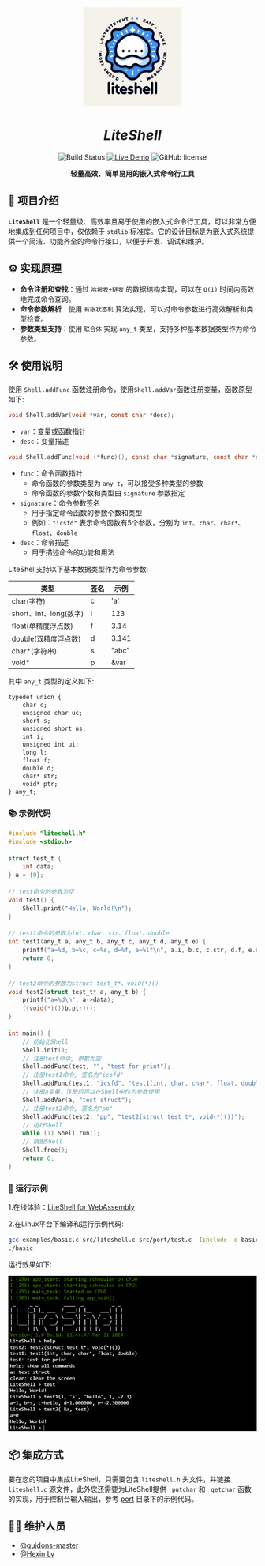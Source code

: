 <div align="center">

<img src="./docs/liteshell.jpg" width="200" height="200" alt="LiteShell" />

# *LiteShell*
        
![Build Status](https://github.com/guidons-master/LiteShell/actions/workflows/build.yml/badge.svg)
[![Live Demo](https://img.shields.io/badge/demo-online-green)](https://guidons-master.github.io/LiteShell/)
![GitHub license](https://img.shields.io/github/license/guidons-master/LiteShell)


**轻量高效、简单易用的嵌入式命令行工具**

</div>

## 🚀 项目介绍

**`LiteShell`** 是一个轻量级、高效率且易于使用的嵌入式命令行工具，可以非常方便地集成到任何项目中，仅依赖于 `stdlib` 标准库。它的设计目标是为嵌入式系统提供一个简洁、功能齐全的命令行接口，以便于开发、调试和维护。

## ⚙️ 实现原理

- **命令注册和查找**：通过 `哈希表+链表` 的数据结构实现，可以在 `O(1)` 时间内高效地完成命令查询。
- **命令参数解析**：使用 `有限状态机` 算法实现，可以对命令参数进行高效解析和类型检查。
- **参数类型支持**：使用 `联合体` 实现 `any_t` 类型，支持多种基本数据类型作为命令参数。

## 🛠️ 使用说明

使用 `Shell.addFunc` 函数注册命令，使用`Shell.addVar`函数注册变量，函数原型如下:
 
```c
void Shell.addVar(void *var, const char *desc);
````
- `var`：变量或函数指针
- `desc`：变量描述

```c
void Shell.addFunc(void (*func)(), const char *signature, const char *desc);
```
- `func`：命令函数指针
    - 命令函数的参数类型为 `any_t`，可以接受多种类型的参数
    - 命令函数的参数个数和类型由 `signature` 参数指定
- `signature`：命令参数签名
    - 用于指定命令函数的参数个数和类型
    - 例如：`"icsfd"` 表示命令函数有5个参数，分别为 `int`、`char`、`char*`、`float`、`double`
- `desc`：命令描述
    - 用于描述命令的功能和用法

LiteShell支持以下基本数据类型作为命令参数:

| 类型                    | 签名 | 示例  |
| ----------------------- | ---- | ----- |
| char(字符)              | c    | 'a'   |
| short、int、long(数字)  | i    | 123   |
| float(单精度浮点数)     | f    | 3.14  |
| double(双精度浮点数)    | d    | 3.141 |
| char*(字符串)           | s    | "abc" |
| void*                   | p    | &var  |

其中 `any_t` 类型的定义如下:

```
typedef union {
    char c;
    unsigned char uc;
    short s;
    unsigned short us;
    int i;
    unsigned int ui;
    long l;
    float f;
    double d;
    char* str;
    void* ptr;
} any_t;
```

### 📚 示例代码

```c
#include "liteshell.h"
#include <stdio.h>

struct test_t {
    int data;
} a = {0};

// test命令的参数为空
void test() {
    Shell.print("Hello, World!\n");
}

// test1命令的参数为int、char、str、float、double
int test1(any_t a, any_t b, any_t c, any_t d, any_t e) {
    printf("a=%d, b=%c, c=%s, d=%f, e=%lf\n", a.i, b.c, c.str, d.f, e.d);
    return 0;
}

// test2命令的参数为struct test_t*、void(*)()
void test2(struct test_t* a, any_t b) {
    printf("a=%d\n", a->data);
    ((void(*)())b.ptr)();
}

int main() {
    // 初始化Shell
    Shell.init();
    // 注册test命令, 参数为空
    Shell.addFunc(test, "", "test for print");
    // 注册test1命令, 签名为"icsfd"
    Shell.addFunc(test1, "icsfd", "test1(int, char, char*, float, double)");
    // 注册a变量，注册后可以在Shell中作为参数使用
    Shell.addVar(a, "test struct");
    // 注册test2命令, 签名为"pp"
    Shell.addFunc(test2, "pp", "test2(struct test_t*, void(*)())");
    // 运行Shell
    while (1) Shell.run();
    // 销毁Shell
    Shell.free();
    return 0;
}
```

### 🏃 运行示例

1.在线体验：[LiteShell for WebAssembly](https://guidons-master.github.io/LiteShell/)

2.在Linux平台下编译和运行示例代码:
```bash
gcc examples/basic.c src/liteshell.c src/port/test.c -Iinclude -o basic
./basic
```

运行效果如下:

![](./docs/demo.png)

## 📦 集成方式

要在您的项目中集成LiteShell，只需要包含 `liteshell.h` 头文件，并链接 `liteshell.c` 源文件，此外您还需要为LiteShell提供 `_putchar` 和 `_getchar` 函数的实现，用于控制台输入输出，参考 [port](./src/port/) 目录下的示例代码。

## 🧑‍💻 维护人员

- [@guidons-master](https://github.com/guidons-master)
- [@Hexin Lv](https://github.com/Mondaylv)